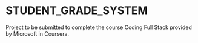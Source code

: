 # STUDENT_GRADE_SYSTEM
Project to be submitted to complete the course Coding Full Stack provided by Microsoft in Coursera.
